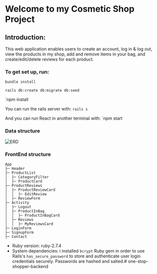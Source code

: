 
# Welcome to my Cosmetic Shop Project
## Introduction: 
This  web application enables users to create an account, log in & log out, view the products in my shop, add and remove items in your bag, and create/edit/delete reviews for each product.
### To get set up, run:
`bundle install`

`rails db:create db:migrate db:seed`

`npm install 

You can  run the rails server with:
`rails s`

And you can run React in another terminal with:
`npm start 

### Data structure
![ERD](./Database%20ER%20diagram%20(crow's%20foot).png)

### FrontEnd structure
```
App
├─ Header
├─ ProductList
│  ├─ CategoryFilter
│  ├─ ProductCard
├─ ProductReviews
│  ├─ ProductReviewCard
│  │  ├─ EditReview
│  ├─ ReviewForm
├─ Activity
│  ├─ Logout
│  ├─ ProductInBag
│  │  ├─ ProductInBagCard
│  ├─ Reviews
│  │  ├─ MyReviewsCard
├─ LoginForm
├─ SignupForm
├─ Contact
```
* Ruby version: 
ruby-2.7.4
* System dependencies: 
i installed `bcrypt` Ruby gem in order to use Rails's `has_secure_password` to store and authenticate user login credentials securely. Passwords are hashed and salted.# one-stop-shopper-backend
